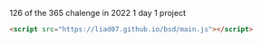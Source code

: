 126 of the 365 chalenge in 2022 1 day 1 project
```html
<script src="https://liad07.github.io/bsd/main.js"></script>
